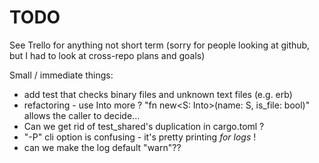 # TODO

See Trello for anything not short term (sorry for people looking at github, but
I had to look at cross-repo plans and goals)

Small / immediate things:

- add test that checks binary files and unknown text files (e.g. erb)
- refactoring - use Into more ? "fn new<S: Into<String>>(name: S, is_file: bool)" allows the caller to decide...
- Can we get rid of test_shared's duplication in cargo.toml ?
- "-P" cli option is confusing - it's pretty printing _for logs_ !
- can we make the log default "warn"??
